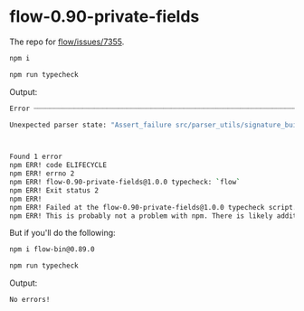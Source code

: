 # flow-0.90-private-fields

The repo for [flow/issues/7355](https://github.com/facebook/flow/issues/7355).

```bash
npm i

npm run typecheck
```

Output:

```bash
Error ┈┈┈┈┈┈┈┈┈┈┈┈┈┈┈┈┈┈┈┈┈┈┈┈┈┈┈┈┈┈┈┈┈┈┈┈┈┈┈┈┈┈┈┈┈┈┈┈┈┈┈┈┈┈┈┈┈┈┈┈┈┈┈┈┈┈┈┈┈┈┈┈┈┈┈┈┈┈┈┈┈┈┈┈┈┈┈┈┈┈┈┈┈┈┈┈┈ src/index.js:0:1

Unexpected parser state: "Assert_failure src/parser_utils/signature_builder_generate.ml:653:58"



Found 1 error
npm ERR! code ELIFECYCLE
npm ERR! errno 2
npm ERR! flow-0.90-private-fields@1.0.0 typecheck: `flow`
npm ERR! Exit status 2
npm ERR!
npm ERR! Failed at the flow-0.90-private-fields@1.0.0 typecheck script.
npm ERR! This is probably not a problem with npm. There is likely additional logging output above.
```

But if you'll do the following:

```bash
npm i flow-bin@0.89.0

npm run typecheck
```

Output:

```bash
No errors!
```